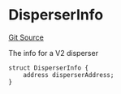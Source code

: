 # DisperserInfo
[Git Source](https://github.com/Layr-Labs/eigenda/blob/f0d0dc5708f7e00684e5f5d89ab0227171768419/src/interfaces/IEigenDAStructs.sol)

The info for a V2 disperser


```solidity
struct DisperserInfo {
    address disperserAddress;
}
```

